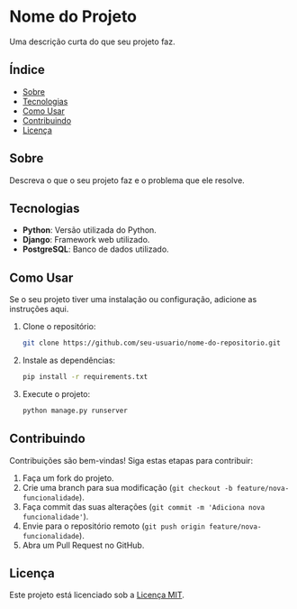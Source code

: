 # Nome do Projeto

Uma descrição curta do que seu projeto faz.

## Índice

- [Sobre](#sobre)
- [Tecnologias](#tecnologias)
- [Como Usar](#como-usar)
- [Contribuindo](#contribuindo)
- [Licença](#licença)

## Sobre

Descreva o que o seu projeto faz e o problema que ele resolve.

## Tecnologias

- **Python**: Versão utilizada do Python.
- **Django**: Framework web utilizado.
- **PostgreSQL**: Banco de dados utilizado.

## Como Usar

Se o seu projeto tiver uma instalação ou configuração, adicione as instruções aqui.

1. Clone o repositório:

   ```bash
   git clone https://github.com/seu-usuario/nome-do-repositorio.git
   ```

2. Instale as dependências:

   ```bash
   pip install -r requirements.txt
   ```

3. Execute o projeto:

   ```bash
   python manage.py runserver
   ```

## Contribuindo

Contribuições são bem-vindas! Siga estas etapas para contribuir:

1. Faça um fork do projeto.
2. Crie uma branch para sua modificação (`git checkout -b feature/nova-funcionalidade`).
3. Faça commit das suas alterações (`git commit -m 'Adiciona nova funcionalidade'`).
4. Envie para o repositório remoto (`git push origin feature/nova-funcionalidade`).
5. Abra um Pull Request no GitHub.

## Licença

Este projeto está licenciado sob a [Licença MIT](LICENSE).
